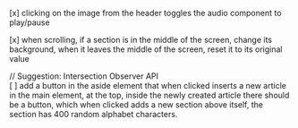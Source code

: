 [x] clicking on the image from the header toggles the audio component to play/pause
   
[x] when scrolling, if a section is in the middle of the screen, change its background, when it leaves the middle of the screen, reset it to its original value
  
// Suggestion: Intersection Observer API  
[ ] add a button in the aside element that when clicked inserts a new article in the main element, at the top, inside the newly created article there should be a button, which when clicked adds a new section above itself, the section has 400 random alphabet characters.  